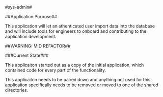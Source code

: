 #sys-admin#

##Application Purpose##

This application will let an athenticated user import data into the database and will include tools for engineers to onboard and contributing to the application development.

##WARNING: MID REFACTOR##

###Current State###

This applicaiton started out as a copy of the initial application, which contained code for every part of the functionality.  

This applicaiton needs to be paired down and anything not used for this applicaiton specifically needs to be removed or moved to one of the shared directories.